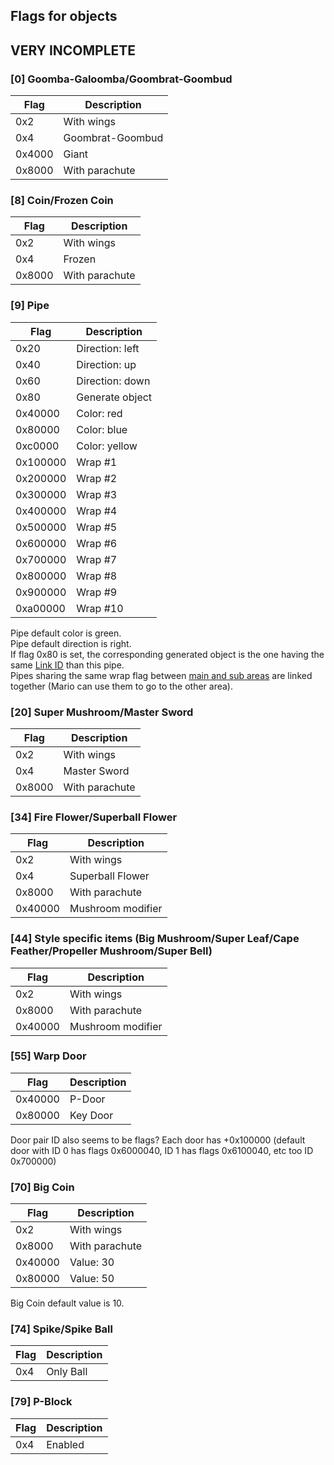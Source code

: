 ## Flags for objects

## VERY INCOMPLETE

### [0] Goomba-Galoomba/Goombrat-Goombud
| Flag   | Description       |
|--------|-------------------|
| 0x2    | With wings        |
| 0x4    | Goombrat-Goombud  |
| 0x4000 | Giant             |
| 0x8000 | With parachute    |


### [8] Coin/Frozen Coin
| Flag   | Description       |
|--------|-------------------|
| 0x2    | With wings        |
| 0x4    | Frozen            |
| 0x8000 | With parachute    |

### [9] Pipe
| Flag     | Description      |
|----------|------------------|
| 0x20     | Direction: left  |
| 0x40     | Direction: up    |
| 0x60     | Direction: down  |
| 0x80     | Generate object  |
| 0x40000  | Color: red       |
| 0x80000  | Color: blue      |
| 0xc0000  | Color: yellow    |
| 0x100000 | Wrap #1          |
| 0x200000 | Wrap #2          |
| 0x300000 | Wrap #3          |
| 0x400000 | Wrap #4          |
| 0x500000 | Wrap #5          |
| 0x600000 | Wrap #6          |
| 0x700000 | Wrap #7          |
| 0x800000 | Wrap #8          |
| 0x900000 | Wrap #9          |
| 0xa00000 | Wrap #10         |

Pipe default color is green.  
Pipe default direction is right.  
If flag 0x80 is set, the corresponding generated object is the one having the same [Link ID](./Course%20Format.md#object) than this pipe.  
Pipes sharing the same wrap flag between [main and sub areas](./Course%20Format.md#course-structure) are linked together (Mario can use them to go to the other area).

### [20] Super Mushroom/Master Sword
| Flag    | Description    |
|---------|----------------|
| 0x2     | With wings     |
| 0x4     | Master Sword   |
| 0x8000  | With parachute |

### [34] Fire Flower/Superball Flower
| Flag    | Description       |
|---------|-------------------|
| 0x2     | With wings        |
| 0x4     | Superball Flower  |
| 0x8000  | With parachute    |
| 0x40000 | Mushroom modifier |

### [44] Style specific items (Big Mushroom/Super Leaf/Cape Feather/Propeller Mushroom/Super Bell)
| Flag    | Description       |
|---------|-------------------|
| 0x2     | With wings        |
| 0x8000  | With parachute    |
| 0x40000 | Mushroom modifier |

### [55] Warp Door
| Flag    | Description |
|---------|-------------|
| 0x40000 | P-Door      |
| 0x80000 | Key Door    |

Door pair ID also seems to be flags? Each door has +0x100000 (default door with ID 0 has flags 0x6000040, ID 1 has flags 0x6100040, etc too ID 0x700000)

### [70] Big Coin
| Flag    | Description                  |
|---------|------------------------------|
| 0x2     | With wings                   |
| 0x8000  | With parachute               |
| 0x40000 | Value: 30                    |
| 0x80000 | Value: 50                    |

Big Coin default value is 10.

### [74] Spike/Spike Ball
| Flag | Description |
|------|-------------|
| 0x4  | Only Ball   |

### [79] P-Block
| Flag | Description |
|------|-------------|
| 0x4  | Enabled     |
